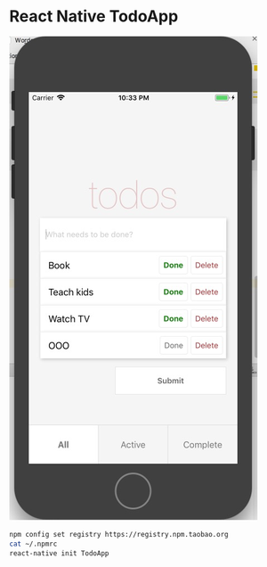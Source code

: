 React Native TodoApp
==

![screenshot](docs/images/TodoApp.jpg)

```bash
npm config set registry https://registry.npm.taobao.org
cat ~/.npmrc
react-native init TodoApp
```

